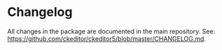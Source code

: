 Changelog
=========

All changes in the package are documented in the main repository. See: https://github.com/ckeditor/ckeditor5/blob/master/CHANGELOG.md.